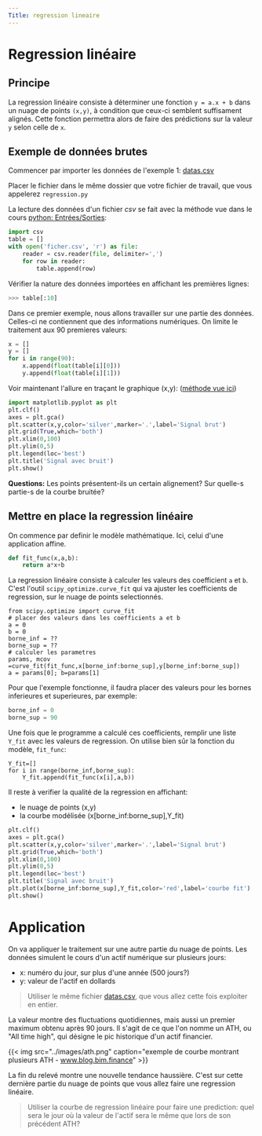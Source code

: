 ```yaml
---
Title: regression lineaire
---
```


# Regression linéaire
## Principe
La regression linéaire consiste à déterminer une fonction `y = a.x + b` dans un nuage de points `(x,y)`, à condition que ceux-ci semblent suffisament alignés. Cette fonction permettra alors de faire des prédictions sur la valeur `y` selon celle de `x`.

## Exemple de données brutes
Commencer par importer les données de l'exemple 1: [datas.csv](/scripts/regression/datas.csv)

Placer le fichier dans le même dossier que votre fichier de travail, que vous appelerez `regression.py`

La lecture des données d'un fichier *csv* se fait avec la méthode vue dans le cours [python: Entrées/Sorties](/docs/python/pages/ES/page1/):

```python
import csv
table = []
with open('ficher.csv', 'r') as file:
    reader = csv.reader(file, delimiter=',')
    for row in reader:
        table.append(row)
```

Vérifier la nature des données importées en affichant les premières lignes: 

```python
>>> table[:10]
```

Dans ce premier exemple, nous allons travailler sur une partie des données. Celles-ci ne contiennent que des informations numériques. On limite le traitement aux 90 premieres valeurs:

```python
x = []
y = []
for i in range(90):
    x.append(float(table[i][0]))
    y.append(float(table[i][1]))
```

Voir maintenant l'allure en traçant le graphique (x,y): ([méthode vue ici](/docs/python/pages/traitement/page1/))

```python
import matplotlib.pyplot as plt
plt.clf()
axes = plt.gca()
plt.scatter(x,y,color='silver',marker='.',label='Signal brut')
plt.grid(True,which='both')
plt.xlim(0,100)
plt.ylim(0,5)
plt.legend(loc='best')
plt.title('Signal avec bruit')
plt.show()
```

**Questions:** Les points présentent-ils un certain alignement? Sur quelle-s partie-s de la courbe bruitée?


## Mettre en place la regression linéaire
On commence par definir le modèle mathématique. Ici, celui d'une application affine.

```python
def fit_func(x,a,b):
    return a*x+b
```

La regression linéaire consiste à calculer les valeurs des coefficient `a` et `b`. C'est l'outil  `scipy_optimize.curve_fit` qui va ajuster les coefficients de regression, sur le nuage de points selectionnés.

```
from scipy.optimize import curve_fit
# placer des valeurs dans les coefficients a et b
a = 0
b = 0
borne_inf = ??
borne_sup = ??
# calculer les parametres
params, mcov =curve_fit(fit_func,x[borne_inf:borne_sup],y[borne_inf:borne_sup])
a = params[0]; b=params[1]
```

Pour que l'exemple fonctionne, il faudra placer des valeurs pour les bornes inferieures et superieures, par exemple:

```python
borne_inf = 0
borne_sup = 90
```

Une fois que le programme a calculé ces coefficients, remplir une liste `Y_fit` avec les valeurs de regression. On utilise bien sûr la fonction du modèle, `fit_func`:

```
Y_fit=[]
for i in range(borne_inf,borne_sup):
    Y_fit.append(fit_func(x[i],a,b))
```

Il reste à verifier la qualité de la regression en affichant:

* le nuage de points (x,y)
* la courbe modélisée (x[borne_inf:borne_sup],Y_fit)

```python
plt.clf()
axes = plt.gca()
plt.scatter(x,y,color='silver',marker='.',label='Signal brut')
plt.grid(True,which='both')
plt.xlim(0,100)
plt.ylim(0,5)
plt.legend(loc='best')
plt.title('Signal avec bruit')
plt.plot(x[borne_inf:borne_sup],Y_fit,color='red',label='courbe fit')
plt.show()
```

# Application
On va appliquer le traitement sur une autre partie du nuage de points. Les données simulent le cours d'un actif numérique sur plusieurs jours:

* x: numéro du jour, sur plus d'une année (500 jours?)
* y: valeur de l'actif en dollards

> Utiliser le même fichier [datas.csv](/scripts/regression/datas.csv), que vous allez cette fois exploiter en entier.

La valeur montre des fluctuations quotidiennes, mais aussi un premier maximum obtenu après 90 jours. Il s'agit de ce que l'on nomme un ATH, ou "All time high", qui désigne le pic historique d'un actif financier.

{{< img src="../images/ath.png" caption="exemple de courbe montrant plusieurs ATH - www.blog.bim.finance" >}}

La fin du relevé montre une nouvelle tendance haussière. C'est sur cette dernière partie du nuage de points que vous allez faire une regression linéaire.

> Utiliser la courbe de regression linéaire pour faire une prediction: quel sera le jour où la valeur de l'actif sera le même que lors de son précédent ATH?



